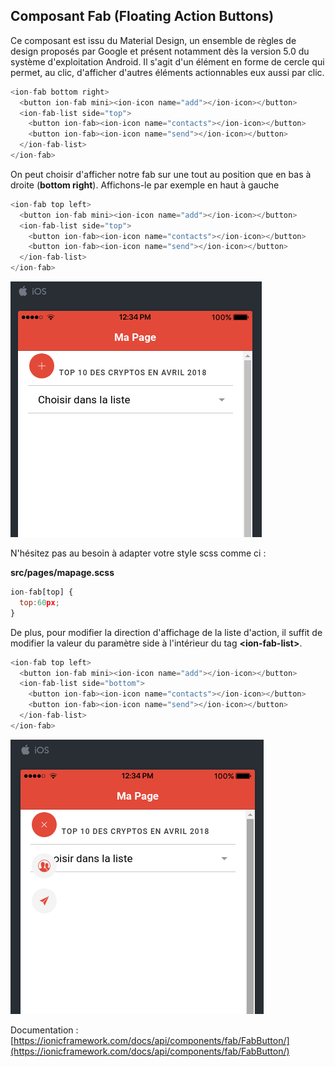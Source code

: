 ## Composant Fab \(Floating Action Buttons\)

Ce composant est issu du Material Design, un ensemble de règles de design proposés par Google et présent notamment dès la version 5.0 du système d'exploitation Android. Il s'agit d'un élément en forme de cercle qui permet, au clic, d'afficher d'autres éléments actionnables eux aussi par clic.

```js
<ion-fab bottom right>
  <button ion-fab mini><ion-icon name="add"></ion-icon></button>
  <ion-fab-list side="top">
    <button ion-fab><ion-icon name="contacts"></ion-icon></button>
    <button ion-fab><ion-icon name="send"></ion-icon></button>
  </ion-fab-list>
</ion-fab>
```

On peut choisir d'afficher notre fab sur une tout au position que en bas à droite \(**bottom right**\). Affichons-le par exemple en haut à gauche

```js
<ion-fab top left>
  <button ion-fab mini><ion-icon name="add"></ion-icon></button>
  <ion-fab-list side="top">
    <button ion-fab><ion-icon name="contacts"></ion-icon></button>
    <button ion-fab><ion-icon name="send"></ion-icon></button>
  </ion-fab-list>
</ion-fab>
```

![](/assets/composant_fab_2.png)

N'hésitez pas au besoin à adapter votre style scss comme ci :

**src/pages/mapage.scss**

```js
ion-fab[top] {
  top:60px;
}
```

De plus, pour modifier la direction d'affichage de la liste d'action, il suffit de modifier la valeur du paramètre side à l'intérieur du tag **&lt;ion-fab-list&gt;**.

```js
<ion-fab top left>
  <button ion-fab mini><ion-icon name="add"></ion-icon></button>
  <ion-fab-list side="bottom">
    <button ion-fab><ion-icon name="contacts"></ion-icon></button>
    <button ion-fab><ion-icon name="send"></ion-icon></button>
  </ion-fab-list>
</ion-fab>
```

![](/assets/composant_fab_3.png)

Documentation : [https://ionicframework.com/docs/api/components/fab/FabButton/](https://ionicframework.com/docs/api/components/fab/FabButton/)

